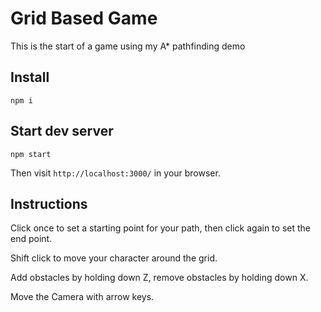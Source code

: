 # Grid Based Game

This is the start of a game using my A* pathfinding demo

## Install

    npm i

## Start dev server

    npm start

Then visit `http://localhost:3000/` in your browser.

## Instructions

Click once to set a starting point for your path, then click again to set the end point.

Shift click to move your character around the grid.

Add obstacles by holding down Z, remove obstacles by holding down X.

Move the Camera with arrow keys.
